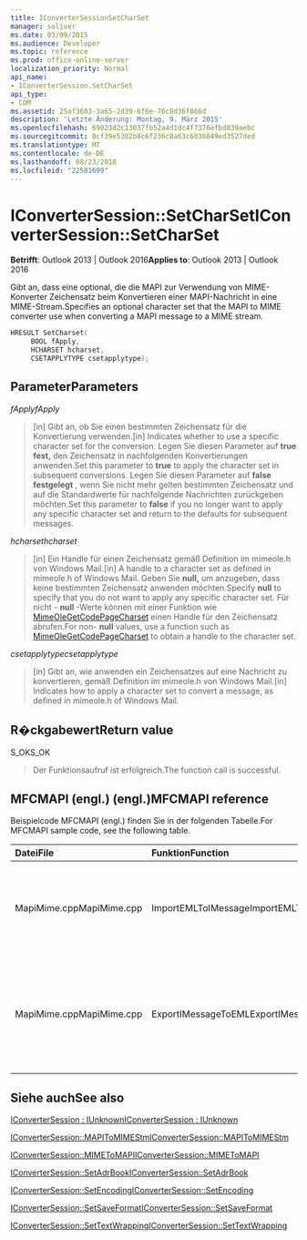 ```yaml
---
title: IConverterSessionSetCharSet
manager: soliver
ms.date: 03/09/2015
ms.audience: Developer
ms.topic: reference
ms.prod: office-online-server
localization_priority: Normal
api_name:
- IConverterSession.SetCharSet
api_type:
- COM
ms.assetid: 25af3683-3a65-2d39-6f6e-76c8d36f866d
description: 'Letzte Änderung: Montag, 9. März 2015'
ms.openlocfilehash: 69023d2c13037fb52a4d1dc4f7376efbd839aebc
ms.sourcegitcommit: 0cf39e5382b8c6f236c8a63c6036849ed3527ded
ms.translationtype: MT
ms.contentlocale: de-DE
ms.lasthandoff: 08/23/2018
ms.locfileid: "22581699"
---
```

# <a name="iconvertersessionsetcharset"></a><span data-ttu-id="5d3a9-103">IConverterSession::SetCharSet</span><span class="sxs-lookup"><span data-stu-id="5d3a9-103">IConverterSession::SetCharSet</span></span>

  
  
<span data-ttu-id="5d3a9-104">**Betrifft**: Outlook 2013 | Outlook 2016</span><span class="sxs-lookup"><span data-stu-id="5d3a9-104">**Applies to**: Outlook 2013 | Outlook 2016</span></span> 
  
<span data-ttu-id="5d3a9-105">Gibt an, dass eine optional, die die MAPI zur Verwendung von MIME-Konverter Zeichensatz beim Konvertieren einer MAPI-Nachricht in eine MIME-Stream.</span><span class="sxs-lookup"><span data-stu-id="5d3a9-105">Specifies an optional character set that the MAPI to MIME converter use when converting a MAPI message to a MIME stream.</span></span>
  
```cpp
HRESULT SetCharset( 
     BOOL fApply, 
     HCHARSET hcharset, 
     CSETAPPLYTYPE csetapplytype); 
```

## <a name="parameters"></a><span data-ttu-id="5d3a9-106">Parameter</span><span class="sxs-lookup"><span data-stu-id="5d3a9-106">Parameters</span></span>

 <span data-ttu-id="5d3a9-107">_fApply_</span><span class="sxs-lookup"><span data-stu-id="5d3a9-107">_fApply_</span></span>
  
> <span data-ttu-id="5d3a9-108">[in] Gibt an, ob Sie einen bestimmten Zeichensatz für die Konvertierung verwenden.</span><span class="sxs-lookup"><span data-stu-id="5d3a9-108">[in] Indicates whether to use a specific character set for the conversion.</span></span> <span data-ttu-id="5d3a9-109">Legen Sie diesen Parameter auf **true fest,** den Zeichensatz in nachfolgenden Konvertierungen anwenden.</span><span class="sxs-lookup"><span data-stu-id="5d3a9-109">Set this parameter to **true** to apply the character set in subsequent conversions.</span></span> <span data-ttu-id="5d3a9-110">Legen Sie diesen Parameter auf **false festgelegt** , wenn Sie nicht mehr gelten bestimmten Zeichensatz und auf die Standardwerte für nachfolgende Nachrichten zurückgeben möchten.</span><span class="sxs-lookup"><span data-stu-id="5d3a9-110">Set this parameter to **false** if you no longer want to apply any specific character set and return to the defaults for subsequent messages.</span></span> 
    
 <span data-ttu-id="5d3a9-111">_hcharset_</span><span class="sxs-lookup"><span data-stu-id="5d3a9-111">_hcharset_</span></span>
  
> <span data-ttu-id="5d3a9-112">[in] Ein Handle für einen Zeichensatz gemäß Definition im mimeole.h von Windows Mail.</span><span class="sxs-lookup"><span data-stu-id="5d3a9-112">[in] A handle to a character set as defined in mimeole.h of Windows Mail.</span></span> <span data-ttu-id="5d3a9-113">Geben Sie **null,** um anzugeben, dass keine bestimmten Zeichensatz anwenden möchten.</span><span class="sxs-lookup"><span data-stu-id="5d3a9-113">Specify **null** to specify that you do not want to apply any specific character set.</span></span> <span data-ttu-id="5d3a9-114">Für nicht - **null** -Werte können mit einer Funktion wie [MimeOleGetCodePageCharset](http://msdn.microsoft.com/en-us/library/ms714746%28VS.85%29.aspx) einen Handle für den Zeichensatz abrufen.</span><span class="sxs-lookup"><span data-stu-id="5d3a9-114">For non- **null** values, use a function such as [MimeOleGetCodePageCharset](http://msdn.microsoft.com/en-us/library/ms714746%28VS.85%29.aspx) to obtain a handle to the character set.</span></span> 
    
 <span data-ttu-id="5d3a9-115">_csetapplytype_</span><span class="sxs-lookup"><span data-stu-id="5d3a9-115">_csetapplytype_</span></span>
  
> <span data-ttu-id="5d3a9-116">[in] Gibt an, wie anwenden ein Zeichensatzes auf eine Nachricht zu konvertieren, gemäß Definition im mimeole.h von Windows Mail.</span><span class="sxs-lookup"><span data-stu-id="5d3a9-116">[in] Indicates how to apply a character set to convert a message, as defined in mimeole.h of Windows Mail.</span></span>
    
## <a name="return-value"></a><span data-ttu-id="5d3a9-117">R�ckgabewert</span><span class="sxs-lookup"><span data-stu-id="5d3a9-117">Return value</span></span>

<span data-ttu-id="5d3a9-118">S_OK</span><span class="sxs-lookup"><span data-stu-id="5d3a9-118">S_OK</span></span>
  
> <span data-ttu-id="5d3a9-119">Der Funktionsaufruf ist erfolgreich.</span><span class="sxs-lookup"><span data-stu-id="5d3a9-119">The function call is successful.</span></span>
    
## <a name="mfcmapi-reference"></a><span data-ttu-id="5d3a9-120">MFCMAPI (engl.) (engl.)</span><span class="sxs-lookup"><span data-stu-id="5d3a9-120">MFCMAPI reference</span></span>

<span data-ttu-id="5d3a9-121">Beispielcode MFCMAPI (engl.) finden Sie in der folgenden Tabelle.</span><span class="sxs-lookup"><span data-stu-id="5d3a9-121">For MFCMAPI sample code, see the following table.</span></span>
  
|<span data-ttu-id="5d3a9-122">**Datei**</span><span class="sxs-lookup"><span data-stu-id="5d3a9-122">**File**</span></span>|<span data-ttu-id="5d3a9-123">**Funktion**</span><span class="sxs-lookup"><span data-stu-id="5d3a9-123">**Function**</span></span>|<span data-ttu-id="5d3a9-124">**Comment**</span><span class="sxs-lookup"><span data-stu-id="5d3a9-124">**Comment**</span></span>|
|:-----|:-----|:-----|
|<span data-ttu-id="5d3a9-125">MapiMime.cpp</span><span class="sxs-lookup"><span data-stu-id="5d3a9-125">MapiMime.cpp</span></span>  <br/> |<span data-ttu-id="5d3a9-126">ImportEMLToIMessage</span><span class="sxs-lookup"><span data-stu-id="5d3a9-126">ImportEMLToIMessage</span></span>  <br/> |<span data-ttu-id="5d3a9-127">MFCMAPI (engl.) wandelt MimeToMAPI eine EML-Datei an einen MAPI-Nachricht.</span><span class="sxs-lookup"><span data-stu-id="5d3a9-127">MFCMAPI uses MimeToMAPI to convert an EML file to a MAPI message.</span></span>  <br/> |
|<span data-ttu-id="5d3a9-128">MapiMime.cpp</span><span class="sxs-lookup"><span data-stu-id="5d3a9-128">MapiMime.cpp</span></span>  <br/> |<span data-ttu-id="5d3a9-129">ExportIMessageToEML</span><span class="sxs-lookup"><span data-stu-id="5d3a9-129">ExportIMessageToEML</span></span>  <br/> |<span data-ttu-id="5d3a9-130">MFCMAPI (engl.) wird MAPIToMIMEStm verwendet, um eine MAPI-Nachricht in einer EML-Datei zu konvertieren.</span><span class="sxs-lookup"><span data-stu-id="5d3a9-130">MFCMAPI uses MAPIToMIMEStm to convert a MAPI message to an EML file.</span></span>  <br/> |
   
## <a name="see-also"></a><span data-ttu-id="5d3a9-131">Siehe auch</span><span class="sxs-lookup"><span data-stu-id="5d3a9-131">See also</span></span>



[<span data-ttu-id="5d3a9-132">IConverterSession : IUnknown</span><span class="sxs-lookup"><span data-stu-id="5d3a9-132">IConverterSession : IUnknown</span></span>](iconvertersessioniunknown.md)
  
[<span data-ttu-id="5d3a9-133">IConverterSession::MAPIToMIMEStm</span><span class="sxs-lookup"><span data-stu-id="5d3a9-133">IConverterSession::MAPIToMIMEStm</span></span>](iconvertersession-mapitomimestm.md)
  
[<span data-ttu-id="5d3a9-134">IConverterSession::MIMEToMAPI</span><span class="sxs-lookup"><span data-stu-id="5d3a9-134">IConverterSession::MIMEToMAPI</span></span>](iconvertersession-mimetomapi.md)
  
[<span data-ttu-id="5d3a9-135">IConverterSession::SetAdrBook</span><span class="sxs-lookup"><span data-stu-id="5d3a9-135">IConverterSession::SetAdrBook</span></span>](iconvertersession-setadrbook.md)
  
[<span data-ttu-id="5d3a9-136">IConverterSession::SetEncoding</span><span class="sxs-lookup"><span data-stu-id="5d3a9-136">IConverterSession::SetEncoding</span></span>](iconvertersession-setencoding.md)
  
[<span data-ttu-id="5d3a9-137">IConverterSession::SetSaveFormat</span><span class="sxs-lookup"><span data-stu-id="5d3a9-137">IConverterSession::SetSaveFormat</span></span>](iconvertersession-setsaveformat.md)
  
[<span data-ttu-id="5d3a9-138">IConverterSession::SetTextWrapping</span><span class="sxs-lookup"><span data-stu-id="5d3a9-138">IConverterSession::SetTextWrapping</span></span>](iconvertersession-settextwrapping.md)

